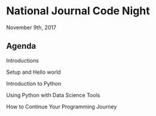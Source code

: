 # National Journal Code Night

November 9th, 2017


## Agenda

Introductions

Setup and Hello world

Introduction to Python

Using Python with Data Science Tools

How to Continue Your Programming Journey

